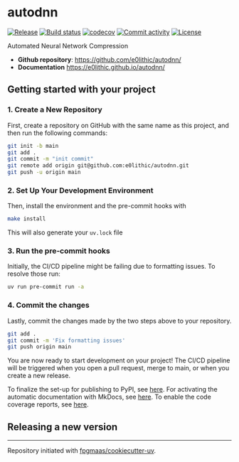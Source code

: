 # autodnn

[![Release](https://img.shields.io/github/v/release/e0lithic/autodnn)](https://img.shields.io/github/v/release/e0lithic/autodnn)
[![Build status](https://img.shields.io/github/actions/workflow/status/e0lithic/autodnn/main.yml?branch=main)](https://github.com/e0lithic/autodnn/actions/workflows/main.yml?query=branch%3Amain)
[![codecov](https://codecov.io/gh/e0lithic/autodnn/branch/main/graph/badge.svg)](https://codecov.io/gh/e0lithic/autodnn)
[![Commit activity](https://img.shields.io/github/commit-activity/m/e0lithic/autodnn)](https://img.shields.io/github/commit-activity/m/e0lithic/autodnn)
[![License](https://img.shields.io/github/license/e0lithic/autodnn)](https://img.shields.io/github/license/e0lithic/autodnn)

Automated Neural Network Compression

- **Github repository**: <https://github.com/e0lithic/autodnn/>
- **Documentation** <https://e0lithic.github.io/autodnn/>

## Getting started with your project

### 1. Create a New Repository

First, create a repository on GitHub with the same name as this project, and then run the following commands:

```bash
git init -b main
git add .
git commit -m "init commit"
git remote add origin git@github.com:e0lithic/autodnn.git
git push -u origin main
```

### 2. Set Up Your Development Environment

Then, install the environment and the pre-commit hooks with

```bash
make install
```

This will also generate your `uv.lock` file

### 3. Run the pre-commit hooks

Initially, the CI/CD pipeline might be failing due to formatting issues. To resolve those run:

```bash
uv run pre-commit run -a
```

### 4. Commit the changes

Lastly, commit the changes made by the two steps above to your repository.

```bash
git add .
git commit -m 'Fix formatting issues'
git push origin main
```

You are now ready to start development on your project!
The CI/CD pipeline will be triggered when you open a pull request, merge to main, or when you create a new release.

To finalize the set-up for publishing to PyPI, see [here](https://fpgmaas.github.io/cookiecutter-uv/features/publishing/#set-up-for-pypi).
For activating the automatic documentation with MkDocs, see [here](https://fpgmaas.github.io/cookiecutter-uv/features/mkdocs/#enabling-the-documentation-on-github).
To enable the code coverage reports, see [here](https://fpgmaas.github.io/cookiecutter-uv/features/codecov/).

## Releasing a new version

---

Repository initiated with [fpgmaas/cookiecutter-uv](https://github.com/fpgmaas/cookiecutter-uv).
